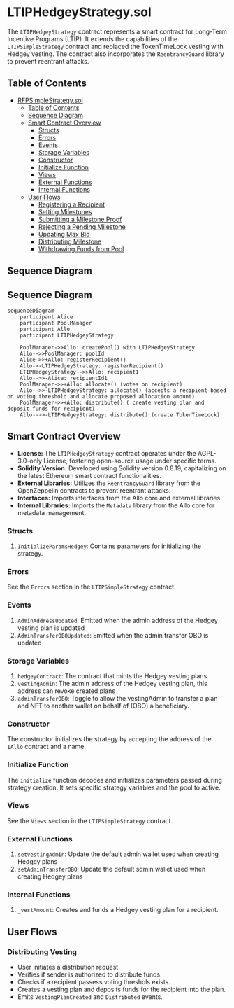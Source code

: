 # LTIPHedgeyStrategy.sol

The `LTIPHedgeyStrategy` contract represents a smart contract for Long-Term Incentive Programs (LTIP). It extends the capabilities of the `LTIPSimpleStrategy` contract and replaced the TokenTimeLock vesting with Hedgey vesting. The contract also incorporates the `ReentrancyGuard` library to prevent reentrant attacks.

## Table of Contents

- [RFPSimpleStrategy.sol](#rfpsimplestrategysol)
  - [Table of Contents](#table-of-contents)
  - [Sequence Diagram](#sequence-diagram)
  - [Smart Contract Overview](#smart-contract-overview)
    - [Structs](#structs)
    - [Errors](#errors)
    - [Events](#events)
    - [Storage Variables](#storage-variables)
    - [Constructor](#constructor)
    - [Initialize Function](#initialize-function)
    - [Views](#views)
    - [External Functions](#external-functions)
    - [Internal Functions](#internal-functions)
  - [User Flows](#user-flows)
    - [Registering a Recipient](#registering-a-recipient)
    - [Setting Milestones](#setting-milestones)
    - [Submitting a Milestone Proof](#submitting-a-milestone-proof)
    - [Rejecting a Pending Milestone](#rejecting-a-pending-milestone)
    - [Updating Max Bid](#updating-max-bid)
    - [Distributing Milestone](#distributing-milestone)
    - [Withdrawing Funds from Pool](#withdrawing-funds-from-pool)

## Sequence Diagram

## Sequence Diagram

```mermaid
sequenceDiagram
    participant Alice
    participant PoolManager
    participant Allo
    participant LTIPHedgeyStrategy

    PoolManager->>Allo: createPool() with LTIPHedgeyStrategy
    Allo-->>PoolManager: poolId
    Alice->>+Allo: registerRecipient()
    Allo->>LTIPHedgeyStrategy: registerRecipient()
    LTIPHedgeyStrategy-->>Allo: recipient1
    Allo-->>-Alice: recipientId1
    PoolManager->>+Allo: allocate() (votes on recipient)
    Allo-->>-LTIPHedgeyStrategy: allocate() (accepts a recipient based on voting threshold and allocate proposed allocation amount)
    PoolManager->>+Allo: distribute() ( create vesting plan and deposit funds for recipient)
    Allo-->>-LTIPHedgeyStrategy: distribute() (create TokenTimeLock)
```

## Smart Contract Overview

- **License:** The `LTIPHedgeyStrategy` contract operates under the AGPL-3.0-only License, fostering open-source usage under specific terms.
- **Solidity Version:** Developed using Solidity version 0.8.19, capitalizing on the latest Ethereum smart contract functionalities.
- **External Libraries:** Utilizes the `ReentrancyGuard` library from the OpenZeppelin contracts to prevent reentrant attacks.
- **Interfaces:** Imports interfaces from the Allo core and external libraries.
- **Internal Libraries:** Imports the `Metadata` library from the Allo core for metadata management.

### Structs

1. `InitializeParamsHedgey`: Contains parameters for initializing the strategy.

### Errors

See the `Errors` section in the `LTIPSimpleStrategy` contract.

### Events

1. `AdminAddressUpdated`: Emitted when the admin address of the Hedgey vesting plan is updated
2. `AdminTransferOBOUpdated`: Emitted when the admin transfer OBO is updated

### Storage Variables

1. `hedgeyContract`: The contract that mints the Hedgey vesting plans
2. `vestingAdmin`: The admin address of the Hedgey vesting plan, this address can revoke created plans
3. `adminTransferOBO`: Toggle to allow the vestingAdmin to transfer a plan and NFT to another wallet on behalf of (OBO) a beneficiary.

### Constructor

The constructor initializes the strategy by accepting the address of the `IAllo` contract and a name.

### Initialize Function

The `initialize` function decodes and initializes parameters passed during strategy creation. It sets specific strategy variables and the pool to active.

### Views

See the `Views` section in the `LTIPSimpleStrategy` contract.

### External Functions

1. `setVestingAdmin`: Update the default admin wallet used when creating Hedgey plans 
2. `setAdminTransferOBO`: Update the default sdmin wallet used when creating Hedgey plans

### Internal Functions

1. `_vestAmount`: Creates and funds a Hedgey vesting plan for a recipient.

## User Flows

### Distributing Vesting

- User initiates a distribution request.
- Verifies if sender is authorized to distribute funds.
- Checks if a recipient passess voting threshols exists.
- Creates a vesting plan and deposits funds for the recipient into the plan.
- Emits `VestingPlanCreated` and `Distributed` events.
